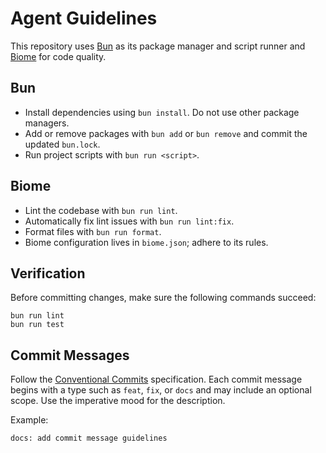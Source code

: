 # Agent Guidelines

This repository uses [Bun](https://bun.sh) as its package manager and script
runner and [Biome](https://biomejs.dev) for code quality.

## Bun

- Install dependencies using `bun install`. Do not use other package managers.
- Add or remove packages with `bun add` or `bun remove` and commit the
  updated `bun.lock`.
- Run project scripts with `bun run <script>`.

## Biome

- Lint the codebase with `bun run lint`.
- Automatically fix lint issues with `bun run lint:fix`.
- Format files with `bun run format`.
- Biome configuration lives in `biome.json`; adhere to its rules.

## Verification

Before committing changes, make sure the following commands succeed:

```
bun run lint
bun run test
```

## Commit Messages

Follow the [Conventional Commits](https://www.conventionalcommits.org/) specification. Each commit message begins with a type such as `feat`, `fix`, or `docs` and may include an optional scope. Use the imperative mood for the description.

Example:

```text
docs: add commit message guidelines
```

